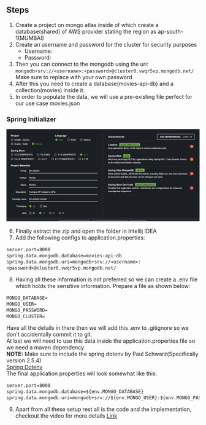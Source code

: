 ## Steps

1. Create a project on mongo atlas inside of which create a database(shared) of AWS provider stating the region as ap-south-1(MUMBAI)
2. Create an username and password for the cluster for security purposes
    - Username: <username>
    - Password: <password>
3. Then you can connect to the mongodb using the uri: `mongodb+srv://<username>:<password>@cluster0.vwqr5vp.mongodb.net/`  
    Make sure to replace <password>with your own password</password>
4. After this you need to create a database(movies-api-db) and a collection(movies) inside it.
5. In order to populate the data, we will use a pre-existing file perfect for our use case movies.json

### Spring Initializer

![Spring Initializer](../resources/assets/04433eccb962bf808b42f6b9ed75113a.png)

6. Finally extract the zip and open the folder in Intellij IDEA
7. Add the following configs to application.properties:

```
server.port=8000
spring.data.mongodb.database=movies-api-db
spring.data.mongodb.uri=mongodb+srv://<username>:<password>@cluster0.vwqr5vp.mongodb.net/
```

8. Having all these information is not preferred so we can create a .env file which holds the sensitive information. Prepare a file as shown below:

```
MONGO_DATABASE=
MONGO_USER=
MONGO_PASSWORD=
MONGO_CLUSTER=
```

Have all the details in there then we will add this .env to .gitignore so we don't accidentally commit it to git.  
At last we will need to use this data inside the application.properties file so we need a maven dependency  
**NOTE:** Make sure to include the spring dotenv by Paul Schwarz(Specifically version 2.5.4)  
[Spring Dotenv](https://mvnrepository.com/artifact/me.paulschwarz/spring-dotenv/2.5.4)  
The final application properties will look somewhat like this:

```
server.port=8000
spring.data.mongodb.database=${env.MONGO_DATABASE}
spring.data.mongodb.uri=mongodb+srv://${env.MONGO_USER}:${env.MONGO_PASSWORD}@${env.MONGO_CLUSTER}
```

9. Apart from all these setup rest all is the code and the implementation, checkout the video for more details [Link](https://www.youtube.com/watch?v=5PdEmeopJVQ&t=13s)
